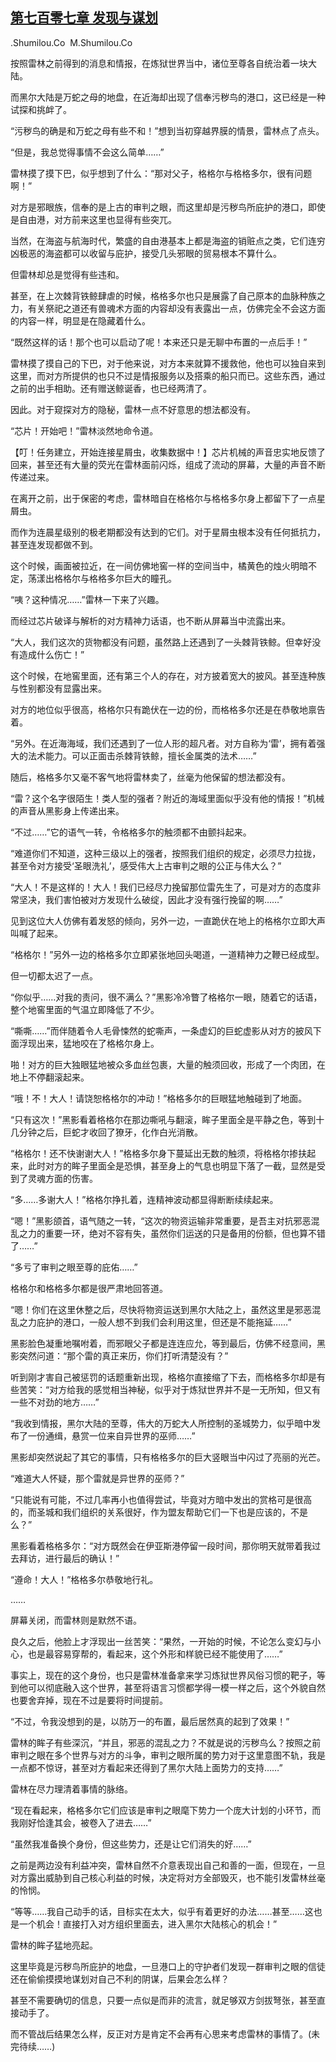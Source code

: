 ## [第七百零七章 发现与谋划](https://www.xxbiquge.com/11_11222/8992130.html)


  .Shumilou.Co  M.Shumilou.Co

  按照雷林之前得到的消息和情报，在炼狱世界当中，诸位至尊各自统治着一块大陆。

  而黑尔大陆是万蛇之母的地盘，在近海却出现了信奉污秽鸟的港口，这已经是一种试探和挑衅了。

  “污秽鸟的确是和万蛇之母有些不和！”想到当初穿越界膜的情景，雷林点了点头。

  “但是，我总觉得事情不会这么简单……”

  雷林摸了摸下巴，似乎想到了什么：“那对父子，格格尔与格格多尔，很有问题啊！”

  对方是邪眼族，信奉的是上古的审判之眼，而这里却是污秽鸟所庇护的港口，即使是自由港，对方前来这里也显得有些突兀。

  当然，在海盗与航海时代，繁盛的自由港基本上都是海盗的销赃点之类，它们连穷凶极恶的海盗都可以收留与庇护，接受几头邪眼的贸易根本不算什么。

  但雷林却总是觉得有些违和。

  甚至，在上次棘背铁鲸肆虐的时候，格格多尔也只是展露了自己原本的血脉种族之力，有关祭祀之道还有兽魂术方面的内容却没有表露出一点，仿佛完全不会这方面的内容一样，明显是在隐藏着什么。

  “既然这样的话！那个也可以启动了呢！本来还只是无聊中布置的一点后手！”

  雷林摸了摸自己的下巴，对于他来说，对方本来就算不援救他，他也可以独自来到这里，而对方所提供的也只不过是情报服务以及搭乘的船只而已。这些东西，通过之前的出手相助。还有赠送鲸诞香，也已经两清了。

  因此。对于窥探对方的隐秘，雷林一点不好意思的想法都没有。

  “芯片！开始吧！”雷林淡然地命令道。

  【叮！任务建立，开始连接星屑虫，收集数据中！】芯片机械的声音忠实地反馈了回来，甚至还有大量的荧光在雷林面前闪烁，组成了流动的屏幕，大量的声音不断传递过来。

  在离开之前，出于保密的考虑，雷林暗自在格格尔与格格多尔身上都留下了一点星屑虫。

  而作为连晨星级别的极老期都没有达到的它们。对于星屑虫根本没有任何抵抗力，甚至连发现都做不到。

  这个时候，画面被拉近，在一间仿佛地窖一样的空间当中，橘黄色的烛火明暗不定，荡漾出格格尔与格格多尔巨大的瞳孔。

  “咦？这种情况……”雷林一下来了兴趣。

  而经过芯片破译与解析的对方精神力话语，也不断从屏幕当中流露出来。

  “大人，我们这次的货物都没有问题，虽然路上还遇到了一头棘背铁鲸。但幸好没有造成什么伤亡！”

  这个时候，在地窖里面，还有第三个人的存在，对方披着宽大的披风。甚至连种族与性别都没有显露出来。

  对方的地位似乎很高，格格尔只有跪伏在一边的份，而格格多尔还是在恭敬地禀告着。

  “另外。在近海海域，我们还遇到了一位人形的超凡者。对方自称为‘雷’，拥有着强大的法术能力。可以正面击杀棘背铁鲸，擅长金属类的法术……”

  随后，格格多尔又毫不客气地将雷林卖了，丝毫为他保留的想法都没有。

  “雷？这个名字很陌生！类人型的强者？附近的海域里面似乎没有他的情报！”机械的声音从黑影身上传递出来。

  “不过……”它的语气一转，令格格多尔的触须都不由颤抖起来。

  “难道你们不知道，这种三级以上的强者，按照我们组织的规定，必须尽力拉拢，甚至令对方接受‘圣眼洗礼’，感受伟大上古审判之眼的公正与伟大么？”

  “大人！不是这样的！大人！我们已经尽力挽留那位雷先生了，可是对方的态度非常坚决，我们害怕被对方发现什么破绽，因此才没有强行挽留的啊……”

  见到这位大人仿佛有着发怒的倾向，另外一边，一直跪伏在地上的格格尔立即大声叫喊了起来。

  “格格尔！”另外一边的格格多尔立即紧张地回头喝道，一道精神力之鞭已经成型。

  但一切都太迟了一点。

  “你似乎……对我的责问，很不满么？”黑影冷冷瞥了格格尔一眼，随着它的话语，整个地窖里面的气温立即降低了不少。

  “嘶嘶……”而伴随着令人毛骨悚然的蛇嘶声，一条虚幻的巨蛇虚影从对方的披风下面浮现出来，猛地咬在了格格尔身上。

  啪！对方的巨大独眼猛地被众多血丝包裹，大量的触须回收，形成了一个肉团，在地上不停翻滚起来。

  “哦！不！大人！请饶恕格格尔的冲动！”格格多尔的巨眼猛地触碰到了地面。

  “只有这次！”黑影看着格格尔在那边嘶吼与翻滚，眸子里面全是平静之色，等到十几分钟之后，巨蛇才收回了獠牙，化作白光消散。

  “格格尔！还不快谢谢大人！”格格多尔身下蔓延出无数的触须，将格格尔掺扶起来，此时对方的眸子里面全是恐惧，甚至身上的气息也明显下落了一截，显然是受到了灵魂方面的伤害。

  “多……多谢大人！”格格尔挣扎着，连精神波动都显得断断续续起来。

  “嗯！”黑影颌首，语气随之一转，“这次的物资运输非常重要，是吾主对抗邪恶混乱之力的重要一环，绝对不容有失，虽然你们运送的只是备用的份额，但也算不错了……”

  “多亏了审判之眼至尊的庇佑……”

  格格尔和格格多尔都是很严肃地回答道。

  “嗯！你们在这里休整之后，尽快将物资运送到黑尔大陆之上，虽然这里是邪恶混乱之力庇护的港口，一般人想不到我们会利用这里，但还是不能拖延……”

  黑影脸色凝重地嘱咐着，而邪眼父子都是连连应允，等到最后，仿佛不经意间，黑影突然问道：“那个雷的真正来历，你们打听清楚没有？”

  听到刚才害自己被惩罚的话题重新出现，格格尔直接缩了下去，而格格多尔却是有些苦笑：“对方给我的感觉相当神秘，似乎对于炼狱世界并不是一无所知，但又有一些不对劲的地方……”

  “我收到情报，黑尔大陆的至尊，伟大的万蛇大人所控制的圣城势力，似乎暗中发布了一份通缉，悬赏一位来自异世界的巫师……”

  黑影却突然说起了其它的事情，只有格格多尔的巨大竖眼当中闪过了亮丽的光芒。

  “难道大人怀疑，那个雷就是异世界的巫师？”

  “只能说有可能，不过几率再小也值得尝试，毕竟对方暗中发出的赏格可是很高的，而圣城和我们组织的关系很好，作为盟友帮助它们一下也是应该的，不是么？”

  黑影看着格格多尔：“对方既然会在伊亚斯港停留一段时间，那你明天就带着我过去拜访，进行最后的确认！”

  “遵命！大人！”格格多尔恭敬地行礼。

  ……

  屏幕关闭，而雷林则是默然不语。

  良久之后，他脸上才浮现出一丝苦笑：“果然，一开始的时候，不论怎么变幻与小心，也是最容易穿帮的，看起来，这个外形和样貌已经不能使用了……”

  事实上，现在的这个身份，也只是雷林准备拿来学习炼狱世界风俗习惯的靶子，等到他可以彻底融入这个世界，甚至将语言习惯都学得一模一样之后，这个外貌自然也要舍弃掉，现在不过是要将时间提前。

  “不过，令我没想到的是，以防万一的布置，最后居然真的起到了效果！”

  雷林的眸子有些深沉，“并且，邪恶的混乱之力？不就是说的污秽鸟么？按照之前审判之眼在多个世界与对方的斗争，审判之眼所属的势力对于这里意图不轨，我是一点都不惊讶，甚至对方看起来还得到了黑尔大陆上面势力的支持……”

  雷林在尽力理清着事情的脉络。

  “现在看起来，格格多尔它们应该是审判之眼麾下势力一个庞大计划的小环节，而我刚好恰逢其会，被卷入了进去……”

  “虽然我准备换个身份，但这些势力，还是让它们消失的好……”

  之前是两边没有利益冲突，雷林自然不介意表现出自己和善的一面，但现在，一旦对方露出威胁到自己核心利益的时候，决定将对方全部毁灭，也不能引发雷林丝毫的怜悯。

  “等等……我自己动手的话，目标实在太大，似乎有着更好的办法……甚至……这也是一个机会！直接打入对方组织里面去，进入黑尔大陆核心的机会！”

  雷林的眸子猛地亮起。

  这里毕竟是污秽鸟所庇护的地盘，一旦港口上的守护者们发现一群审判之眼的信徒还在偷偷摸摸地谋划对自己不利的阴谋，后果会怎么样？

  甚至不需要确切的信息，只要一点似是而非的流言，就足够双方剑拔弩张，甚至直接动手了。

  而不管战后结果怎么样，反正对方是肯定不会再有心思来考虑雷林的事情了。(未完待续……)

  
